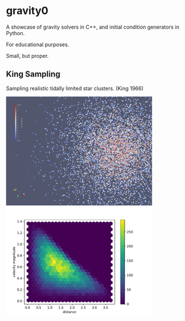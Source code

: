 # gravity0

A showcase of gravity solvers in C++, and initial condition generators in Python.

For educational purposes.

Small, but proper.


## King Sampling

Sampling realistic tidally limited star clusters. (King 1966)

<img src="https://raw.githubusercontent.com/olafx/gravity0/master/renders/King_1.png" width="400">
<img src="https://raw.githubusercontent.com/olafx/gravity0/master/renders/King_2.pdf" width="400">
